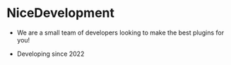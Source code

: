 # NiceDevelopment
- We are a small team of developers looking to make the best plugins for you!

- Developing since 2022
